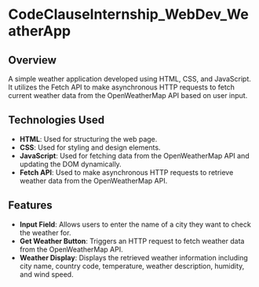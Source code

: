 # CodeClauseInternship_WebDev_WeatherApp

## Overview

A simple weather application developed using HTML, CSS, and JavaScript. It utilizes the Fetch API to make asynchronous HTTP requests to fetch current weather data from the OpenWeatherMap API based on user input.

## Technologies Used

- **HTML**: Used for structuring the web page.
- **CSS**: Used for styling and design elements.
- **JavaScript**: Used for fetching data from the OpenWeatherMap API and updating the DOM dynamically.
- **Fetch API**: Used to make asynchronous HTTP requests to retrieve weather data from the OpenWeatherMap API.

## Features

- **Input Field**: Allows users to enter the name of a city they want to check the weather for.
- **Get Weather Button**: Triggers an HTTP request to fetch weather data from the OpenWeatherMap API.
- **Weather Display**: Displays the retrieved weather information including city name, country code, temperature, weather description, humidity, and wind speed.

